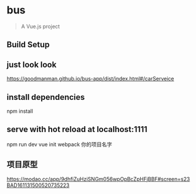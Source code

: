 # bus

> A Vue.js project

## Build Setup

## just look look
https://goodmanman.github.io/bus-app/dist/index.html#/carServeice

## install dependencies
npm install

## serve with hot reload at localhost:1111
npm run dev
vue init webpack  你的项目名字

## 项目原型
https://modao.cc/app/9dhfiZuHziSNGm056wpOpBcZpHFjBBF#screen=s23BAD161131500520735223




